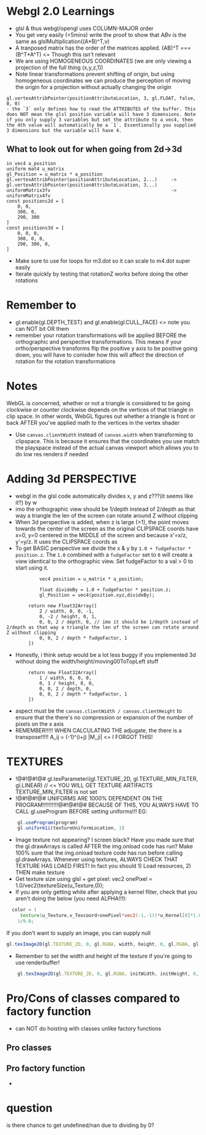 # Webgl 2.0 Learnings
- glsl & thus webgl/opengl uses COLUMN-MAJOR order
- You get very easily (<5mins) write the proof to show that A*B*v is the same as glslMultiplication((A*B)^T,v) 
- A tranposed matrix has the order of the matrices applied. (AB)^T === (B^T*A^T) <= Though this isn't relevant
- We are using HOMOGENEOUS COORDINATES (we are only viewing a projection of the full thing (x,y,z,1))
- Note linear transformations prevent shifting of origin, but using homogeneous coordinates we can produce the perception of moving the origin for a projection without actually changing the origin


```
gl.vertexAttribPointer(positionAttributeLocation, 3, gl.FLOAT, false, 0, 0)
- the `3` only defines how to read the ATTRIBUTES of the buffer. This does NOT mean the glsl position variable will have 3 dimensions. Note if you only supply 3 variables but set the attribute to a vec4, then the 4th value will automatically be a `1`. Essentionally you supplied 3 dimensions but the variable will have 4.
```


## What to look out for when going from 2d->3d
```
in vec4 a_position
uniform mat4 u_matrix
gl_Position = u_matrix * a_position
gl.vertexAttribPointer(positionAttributeLocation, 2...)     ->		gl.vertexAttribPointer(positionAttributeLocation, 3...)
uniformMatrix3fv 											->		uniformMatrix4fv
const positions2d = [
	0, 0,
	300, 0,
	290, 300
]
const positions3d = [
	0, 0, 0,
	300, 0, 0,
	290, 300, 0,
]
```
- Make sure to use for loops for m3.dot so it can scale to m4.dot super easily
- Iterate quickly by testing that rotationZ works before doing the other rotations



# Remember to
- gl.enable(gl.DEPTH_TEST) and gl.enable(gl.CULL_FACE) <= note you can NOT bit OR them
- remember your rotation transformations will be applied BEFORE the orthographic and perspective transformations. This means if your ortho/perspective transforms flip the positive y axis to be positive going down, you will have to conisder how this will affect the direction of rotation for the rotation transformations

# Notes
WebGL is concerned, whether or not a triangle is considered to be going clockwise or counter clockwise depends on the vertices of that triangle in clip space. In other words, WebGL figures out whether a triangle is front or back AFTER you've applied math to the vertices in the vertex shader
- Use `canvas.clientWidth` instead of `canvas.width` when transforming to clipspace. This is because it ensures that the coordinates you use match the playspace instead of the actual canvas viewport which allows you to do low res renders if needed

# Adding 3d PERSPECTIVE
- webgl in the glsl code automatically divides x, y and z???(it seems like it?) by w
- imo the orthographic view should be 1/depth instead of 2/depth as that way a triangle the len of the screen can rotate around Z without clipping
- When 3d perspective is added, when z is large (>1), the point moves towards the center of the screen as the original CLIPSPACE coords have x=0, y=0 centered in the MIDDLE of the screen and because x'=x/z, y'=y/z. It uses the CLIPSPACE coords as 
- To get BASIC perspective we divide the x & y by `1.0 + fudgeFactor * position.z`. The `1.0` combined with a `fudgeFactor` set to `0` will create a view identical to the orthographic view. Set fudgeFactor to a val > 0 to start using it. 
```
			vec4 position = u_matrix * a_position;

			float divideBy = 1.0 + fudgeFactor * position.z;
			gl_Position = vec4(position.xyz,divideBy);
```
```
		return new Float32Array([
			2 / width, 0, 0, -1,
			0, -2 / height, 0, 1,
			0, 0, 2 / depth, 0,	// imo it should be 1/depth instead of 2/depth as that way a triangle the len of the screen can rotate around Z without clipping
			0, 0, 2 / depth * fudgeFactor, 1
		])
```


- Honestly, i think setup would be a lot less buggy if you implemented 3d without doing the width/height/moving00ToTopLeft stuff
```
		return new Float32Array([
			1 / width, 0, 0, 0,
			0, 1 / height, 0, 0,
			0, 0, 2 / depth, 0,
			0, 0, 2 / depth * fudgeFactor, 1
		])
```
- aspect must be the `canvas.clientWidth / canvas.clientHeight` to ensure that the there's no compression or expansion of the number of pixels on the x axis
- REMEMBER!!!!! WHEN CALCULATING THE adjugate, the there is a transpose!!!!! A_ij = (-1)^(i+j) |M_ji| <= I FORGOT THIS!


# TEXTURES
- !@#!@#!@# gl.texParameteri(gl.TEXTURE_2D, gl.TEXTURE_MIN_FILTER, gl.LINEAR)	// <= YOU WILL GET TEXTURE ARTIFACTS TEXTURE_MIN_FILTER is not set
- !@#!@#!@# UNIFORMS ARE 1000% DEPENDENT ON THE PROGRAM!!!!!!!!!!@#!@#!@# BECAUSE OF THIS, YOU ALWAYS HAVE TO CALL gl.useProgram BEFORE setting uniforms!!! EG:
```ts
	gl.useProgram(program)
	gl.uniform1i(textureUniformLocation, 1)
```
- Image texture not appearing? I screen black? Have you made sure that the gl.drawArrays is called AFTER the img.onload code has run? Make 100% sure that the img.onload texture code has run before calling gl.drawArrays. Whenever using textures, ALWAYS CHECK THAT TEXTURE HAS LOAED FIRST! In fact you should 1) Load resources, 2) THEN make texture
- Get texture size using glsl + get pixel:   vec2 onePixel = 1.0/vec2(textureSize(u_Texture,0));
- If you are only getting white after applying a kernel fliter, check that you aren't doing the below (you need ALPHA!!!):
```GLSL
  color = (
     texture(u_Texture,v_Texcoord+onePixel*vec2(-1,-1))*u_Kernel[0]*1.0
    )/9.0;
```

If you don't want to supply an image, you can supply null
```ts
gl.texImage2D(gl.TEXTURE_2D, 0, gl.RGBA, width, height, 0, gl.RGBA, gl.UNSIGNED_BYTE, null)
```

- Remember to set the width and height of the texture if you're going to use renderbuffer!
```ts
    gl.texImage2D(gl.TEXTURE_2D, 0, gl.RGBA, initWidth, initHeight, 0, gl.RGBA, gl.UNSIGNED_BYTE, null)
```


# Pro/Cons of classes compared to factory function
- can NOT do hoisting with classes unlike factory functions
## Pro classes
## Pro factory function
-

# question
is there chance to get undefined/nan due to dividing by 0?